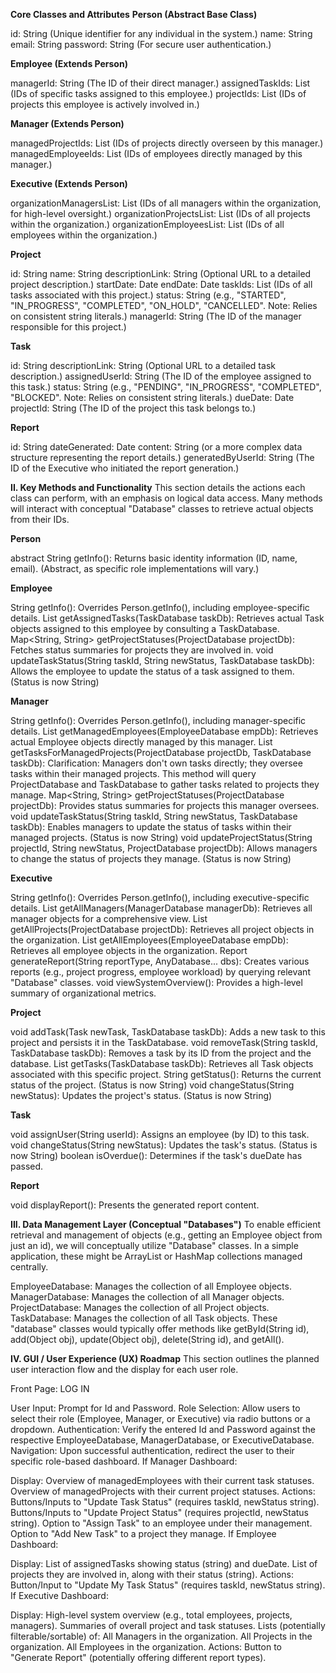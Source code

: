 **Core Classes and Attributes**
**Person (Abstract Base Class)**

id: String (Unique identifier for any individual in the system.)
name: String
email: String
password: String (For secure user authentication.)

**Employee (Extends Person)**

managerId: String (The ID of their direct manager.)
assignedTaskIds: List<String> (IDs of specific tasks assigned to this employee.)
projectIds: List<String> (IDs of projects this employee is actively involved in.)


**Manager (Extends Person)**

managedProjectIds: List<String> (IDs of projects directly overseen by this manager.)
managedEmployeeIds: List<String> (IDs of employees directly managed by this manager.)


**Executive (Extends Person)**

organizationManagersList: List<String> (IDs of all managers within the organization, for high-level oversight.)
organizationProjectsList: List<String> (IDs of all projects within the organization.)
organizationEmployeesList: List<String> (IDs of all employees within the organization.)

**Project**

id: String
name: String
descriptionLink: String (Optional URL to a detailed project description.)
startDate: Date
endDate: Date
taskIds: List<String> (IDs of all tasks associated with this project.)
status: String (e.g., "STARTED", "IN_PROGRESS", "COMPLETED", "ON_HOLD", "CANCELLED". Note: Relies on consistent string literals.)
managerId: String (The ID of the manager responsible for this project.)

**Task**

id: String
descriptionLink: String (Optional URL to a detailed task description.)
assignedUserId: String (The ID of the employee assigned to this task.)
status: String (e.g., "PENDING", "IN_PROGRESS", "COMPLETED", "BLOCKED". Note: Relies on consistent string literals.)
dueDate: Date
projectId: String (The ID of the project this task belongs to.)


**Report**

id: String
dateGenerated: Date
content: String (or a more complex data structure representing the report details.)
generatedByUserId: String (The ID of the Executive who initiated the report generation.)


**II. Key Methods and Functionality**
This section details the actions each class can perform, with an emphasis on logical data access. Many methods will interact with conceptual "Database" classes to retrieve actual objects from their IDs.

**Person**

abstract String getInfo(): Returns basic identity information (ID, name, email). (Abstract, as specific role implementations will vary.)

**Employee**

String getInfo(): Overrides Person.getInfo(), including employee-specific details.
List<Task> getAssignedTasks(TaskDatabase taskDb): Retrieves actual Task objects assigned to this employee by consulting a TaskDatabase.
Map<String, String> getProjectStatuses(ProjectDatabase projectDb): Fetches status summaries for projects they are involved in.
void updateTaskStatus(String taskId, String newStatus, TaskDatabase taskDb): Allows the employee to update the status of a task assigned to them. (Status is now String)

**Manager**

String getInfo(): Overrides Person.getInfo(), including manager-specific details.
List<Employee> getManagedEmployees(EmployeeDatabase empDb): Retrieves actual Employee objects directly managed by this manager.
List<Task> getTasksForManagedProjects(ProjectDatabase projectDb, TaskDatabase taskDb): Clarification: Managers don't own tasks directly; they oversee tasks within their managed projects. This method will query ProjectDatabase and TaskDatabase to gather tasks related to projects they manage.
Map<String, String> getProjectStatuses(ProjectDatabase projectDb): Provides status summaries for projects this manager oversees.
void updateTaskStatus(String taskId, String newStatus, TaskDatabase taskDb): Enables managers to update the status of tasks within their managed projects. (Status is now String)
void updateProjectStatus(String projectId, String newStatus, ProjectDatabase projectDb): Allows managers to change the status of projects they manage. (Status is now String)


**Executive**

String getInfo(): Overrides Person.getInfo(), including executive-specific details.
List<Manager> getAllManagers(ManagerDatabase managerDb): Retrieves all manager objects for a comprehensive view.
List<Project> getAllProjects(ProjectDatabase projectDb): Retrieves all project objects in the organization.
List<Employee> getAllEmployees(EmployeeDatabase empDb): Retrieves all employee objects in the organization.
Report generateReport(String reportType, AnyDatabase... dbs): Creates various reports (e.g., project progress, employee workload) by querying relevant "Database" classes.
void viewSystemOverview(): Provides a high-level summary of organizational metrics.

**Project**

void addTask(Task newTask, TaskDatabase taskDb): Adds a new task to this project and persists it in the TaskDatabase.
void removeTask(String taskId, TaskDatabase taskDb): Removes a task by its ID from the project and the database.
List<Task> getTasks(TaskDatabase taskDb): Retrieves all Task objects associated with this specific project.
String getStatus(): Returns the current status of the project. (Status is now String)
void changeStatus(String newStatus): Updates the project's status. (Status is now String)

**Task**

void assignUser(String userId): Assigns an employee (by ID) to this task.
void changeStatus(String newStatus): Updates the task's status. (Status is now String)
boolean isOverdue(): Determines if the task's dueDate has passed.


**Report**

void displayReport(): Presents the generated report content.


**III. Data Management Layer (Conceptual "Databases")**
To enable efficient retrieval and management of objects (e.g., getting an Employee object from just an id), we will conceptually utilize "Database" classes. In a simple application, these might be ArrayList or HashMap collections managed centrally.

EmployeeDatabase: Manages the collection of all Employee objects.
ManagerDatabase: Manages the collection of all Manager objects.
ProjectDatabase: Manages the collection of all Project objects.
TaskDatabase: Manages the collection of all Task objects.
These "database" classes would typically offer methods like getById(String id), add(Object obj), update(Object obj), delete(String id), and getAll().

**IV. GUI / User Experience (UX) Roadmap**
This section outlines the planned user interaction flow and the display for each user role.

Front Page: LOG IN

User Input: Prompt for Id and Password.
Role Selection: Allow users to select their role (Employee, Manager, or Executive) via radio buttons or a dropdown.
Authentication: Verify the entered Id and Password against the respective EmployeeDatabase, ManagerDatabase, or ExecutiveDatabase.
Navigation: Upon successful authentication, redirect the user to their specific role-based dashboard.
If Manager Dashboard:

Display:
Overview of managedEmployees with their current task statuses.
Overview of managedProjects with their current project statuses.
Actions:
Buttons/Inputs to "Update Task Status" (requires taskId, newStatus string).
Buttons/Inputs to "Update Project Status" (requires projectId, newStatus string).
Option to "Assign Task" to an employee under their management.
Option to "Add New Task" to a project they manage.
If Employee Dashboard:

Display:
List of assignedTasks showing status (string) and dueDate.
List of projects they are involved in, along with their status (string).
Actions:
Button/Input to "Update My Task Status" (requires taskId, newStatus string).
If Executive Dashboard:

Display:
High-level system overview (e.g., total employees, projects, managers).
Summaries of overall project and task statuses.
Lists (potentially filterable/sortable) of:
All Managers in the organization.
All Projects in the organization.
All Employees in the organization.
Actions:
Button to "Generate Report" (potentially offering different report types).
